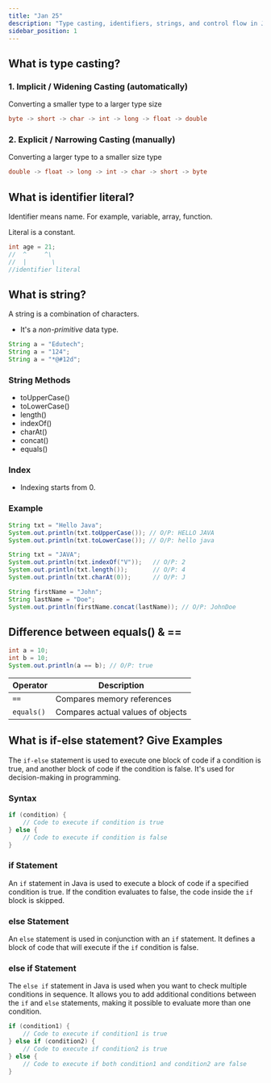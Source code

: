 ```yaml
---
title: "Jan 25"
description: "Type casting, identifiers, strings, and control flow in Java"
sidebar_position: 1
---
```


## What is type casting?

### 1. Implicit / Widening Casting (automatically)
Converting a smaller type to a larger type size

```java
byte -> short -> char -> int -> long -> float -> double
```

### 2. Explicit / Narrowing Casting (manually)

Converting a larger type to a smaller size type

```java
double -> float -> long -> int -> char -> short -> byte
```

## What is identifier literal?

Identifier means name. For example, variable, array, function.

Literal is a constant.

```java
int age = 21;
//  ^     ^\ 
//  |       \
//identifier literal
```

## What is string?

A string is a combination of characters.  
- It's a _non-primitive_ data type.

```java
String a = "Edutech";
String a = "124";
String a = "*@#12d";
```

### String Methods

- toUpperCase()
- toLowerCase()
- length()
- indexOf()
- charAt()
- concat()
- equals()

### Index

- Indexing starts from 0.

### Example

```java
String txt = "Hello Java";
System.out.println(txt.toUpperCase()); // O/P: HELLO JAVA
System.out.println(txt.toLowerCase()); // O/P: hello java

String txt = "JAVA";
System.out.println(txt.indexOf("V"));   // O/P: 2
System.out.println(txt.length());       // O/P: 4
System.out.println(txt.charAt(0));      // O/P: J

String firstName = "John";
String lastName = "Doe";
System.out.println(firstName.concat(lastName)); // O/P: JohnDoe
```

## Difference between equals() & ==

```java
int a = 10;
int b = 10;
System.out.println(a == b); // O/P: true
```

| Operator | Description |
| --- | --- |
| `==` | Compares memory references |
| `equals()` | Compares actual values of objects |

## What is if-else statement? Give Examples

The `if-else` statement is used to execute one block of code if a condition is true, and another block of code if the condition is false. It's used for decision-making in programming.

### Syntax

```java
if (condition) {
    // Code to execute if condition is true
} else {
    // Code to execute if condition is false
}
```

### if Statement

An `if` statement in Java is used to execute a block of code if a specified condition is true. If the condition evaluates to false, the code inside the `if` block is skipped.

### else Statement

An `else` statement is used in conjunction with an `if` statement. It defines a block of code that will execute if the `if` condition is false.

### else if Statement

The `else if` statement in Java is used when you want to check multiple conditions in sequence. It allows you to add additional conditions between the `if` and `else` statements, making it possible to evaluate more than one condition.

```java
if (condition1) {
    // Code to execute if condition1 is true
} else if (condition2) {
    // Code to execute if condition2 is true
} else {
    // Code to execute if both condition1 and condition2 are false
}
```